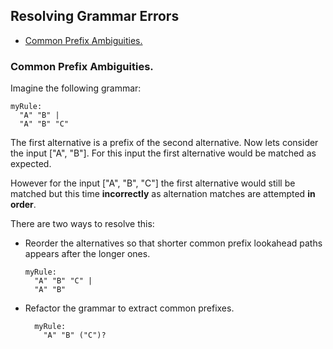 ## Resolving Grammar Errors

*   [Common Prefix Ambiguities.](#COMMON_PREFIX)

### <a name="COMMON_PREFIX"></a> Common Prefix Ambiguities.

Imagine the following grammar:

```antlr
myRule:
  "A" "B" |
  "A" "B" "C"
```

The first alternative is a prefix of the second alternative.
Now lets consider the input ["A", "B"].
For this input the first alternative would be matched as expected.

However for the input ["A", "B", "C"] the first
alternative would still be matched but this time **incorrectly**
as alternation matches are attempted **in order**.

There are two ways to resolve this:

*   Reorder the alternatives so that shorter common prefix lookahead
    paths appears after the longer ones.

    ```antlr
    myRule:
      "A" "B" "C" |
      "A" "B"
    ```

*   Refactor the grammar to extract common prefixes.

    ```antlr
      myRule:
        "A" "B" ("C")?
    ```
